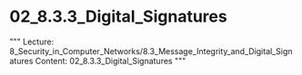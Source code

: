 # 02_8.3.3_Digital_Signatures

"""
Lecture: 8_Security_in_Computer_Networks/8.3_Message_Integrity_and_Digital_Signatures
Content: 02_8.3.3_Digital_Signatures
"""

